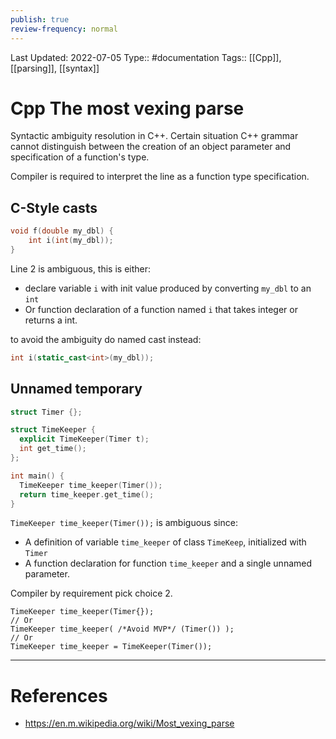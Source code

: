```yaml
---
publish: true
review-frequency: normal
---
```

Last Updated: 2022-07-05
Type:: #documentation 
Tags:: [[Cpp]], [[parsing]], [[syntax]]

# Cpp The most vexing parse

Syntactic ambiguity resolution in C++. Certain situation C++ grammar cannot distinguish between the creation of an object parameter and specification of a function's type.

Compiler is required to interpret the line as a function type specification.

## C-Style casts
```cpp
void f(double my_dbl) {
    int i(int(my_dbl));
}
```

Line 2 is ambiguous, this is either:
- declare variable `i` with init value produced by converting `my_dbl` to an `int`
- Or function declaration of a function named `i` that takes integer or returns a  int.

to avoid the ambiguity do named cast instead:
```cpp
int i(static_cast<int>(my_dbl));
```

## Unnamed temporary
```cpp
struct Timer {};

struct TimeKeeper {
  explicit TimeKeeper(Timer t);
  int get_time();
};

int main() {
  TimeKeeper time_keeper(Timer());
  return time_keeper.get_time();
}
```

`TimeKeeper time_keeper(Timer());` is ambiguous since:
- A definition of variable  `time_keeper` of class `TimeKeep`, initialized with `Timer`
- A function declaration for function `time_keeper` and a single unnamed parameter.

Compiler by requirement pick choice 2.
```
TimeKeeper time_keeper(Timer{});
// Or
TimeKeeper time_keeper( /*Avoid MVP*/ (Timer()) );
// Or
TimeKeeper time_keeper = TimeKeeper(Timer());
```
  
---
# References
- https://en.m.wikipedia.org/wiki/Most_vexing_parse